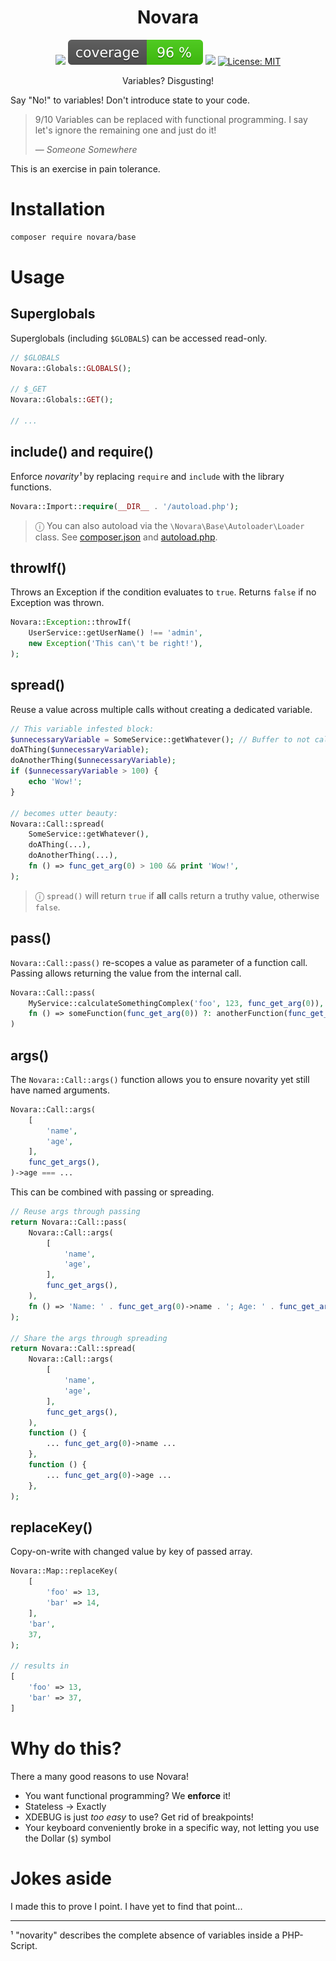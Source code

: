 <h1 align="center">
Novara
</h1>

<div align="center">

![](https://github.com/Novara-PHP/base/actions/workflows/tests.yml/badge.svg)
![](https://raw.githubusercontent.com/Novara-PHP/base/image-data/coverage.svg)
![](https://img.shields.io/github/v/release/Novara-PHP/base)
[![License: MIT](https://img.shields.io/github/license/Novara-PHP/base)](../../raw/main/LICENSE.txt)

</div>

<div align="center">

[//]: # (<img src="readme/1.gif" width="300">)

Variables? Disgusting!

</div>

Say "No!" to variables! Don't introduce state to your code.

> 9/10 Variables can be replaced with functional programming.
> I say let's ignore the remaining one and just do it!
>
> &mdash; <cite>Someone Somewhere</cite>

This is an exercise in pain tolerance. 

# Installation

```bash
composer require novara/base
```

# Usage

## Superglobals

Superglobals (including `$GLOBALS`) can be accessed read-only.

```php
// $GLOBALS
Novara::Globals::GLOBALS();

// $_GET
Novara::Globals::GET();

// ...
```

## include() and require()

Enforce _novarity¹_ by replacing `require` and `include` with the library functions.

```php
Novara::Import::require(__DIR__ . '/autoload.php');
```

> ⓘ You can also autoload via the `\Novara\Base\Autoloader\Loader` class.
> See [composer.json](composer.json) and [autoload.php](autoload.php).

## throwIf()

Throws an Exception if the condition evaluates to `true`.
Returns `false` if no Exception was thrown.

```php
Novara::Exception::throwIf(
    UserService::getUserName() !== 'admin',
    new Exception('This can\'t be right!'),
);
```

## spread()

Reuse a value across multiple calls without creating a dedicated variable.

```php
// This variable infested block:
$unnecessaryVariable = SomeService::getWhatever(); // Buffer to not call getWhatever() thrice
doAThing($unnecessaryVariable);
doAnotherThing($unnecessaryVariable);
if ($unnecessaryVariable > 100) {
    echo 'Wow!';
}

// becomes utter beauty:
Novara::Call::spread(
    SomeService::getWhatever(),
    doAThing(...),
    doAnotherThing(...),
    fn () => func_get_arg(0) > 100 && print 'Wow!',
);
```

> ⓘ `spread()` will return `true` if **all** calls return a truthy value, otherwise `false`.

## pass()

`Novara::Call::pass()` re-scopes a value as parameter of a function call.
Passing allows returning the value from the internal call.

```php
Novara::Call::pass(
    MyService::calculateSomethingComplex('foo', 123, func_get_arg(0)),
    fn () => someFunction(func_get_arg(0)) ?: anotherFunction(func_get_arg(0)),
)
```

## args()

The `Novara::Call::args()` function allows you to ensure novarity yet still have named arguments.

```php
Novara::Call::args(
    [
        'name',
        'age',
    ],
    func_get_args(),
)->age === ...
```

This can be combined with passing or spreading.

```php
// Reuse args through passing
return Novara::Call::pass(
    Novara::Call::args(
        [
            'name',
            'age',
        ],
        func_get_args(),
    ),
    fn () => 'Name: ' . func_get_arg(0)->name . '; Age: ' . func_get_arg(0)->age,
);

// Share the args through spreading
return Novara::Call::spread(
    Novara::Call::args(
        [
            'name',
            'age',
        ],
        func_get_args(),
    ),
    function () {
        ... func_get_arg(0)->name ...
    },
    function () {
        ... func_get_arg(0)->age ...
    },
);
```

## replaceKey()

Copy-on-write with changed value by key of passed array.

```php
Novara::Map::replaceKey(
    [
        'foo' => 13,
        'bar' => 14,
    ],
    'bar',
    37,
);

// results in
[
    'foo' => 13,
    'bar' => 37,
]
```


# Why do this?

There a many good reasons to use Novara!

- You want functional programming? We **enforce** it!
- Stateless -> Exactly
- XDEBUG is just _too easy_ to use? Get rid of breakpoints!
- Your keyboard conveniently broke in a specific way, not letting you use the Dollar (`$`) symbol

# Jokes aside

I made this to prove I point. I have yet to find that point...

---

¹ "novarity" describes the complete absence of variables inside a PHP-Script.

